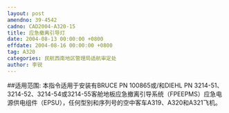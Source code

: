 ```yaml
---
layout: post
amendno: 39-4542
cadno: CAD2004-A320-15
title: 应急撤离引导灯
date: 2004-08-13 00:00:00 +0800
effdate: 2004-08-16 00:00:00 +0800
tag: A320
categories: 民航西南地区管理局适航审定处
author: 李锐
---
```


##适用范围:
本指令适用于安装有BRUCE PN 100865或/和DIEHL PN 3214-51、3214-52、3214-54或3214-55客舱地板应急撤离引导系统（FPEEPMS）应急电源供电组件（EPSU），任何型别和序列号的空中客车A319、A320和A321飞机。

